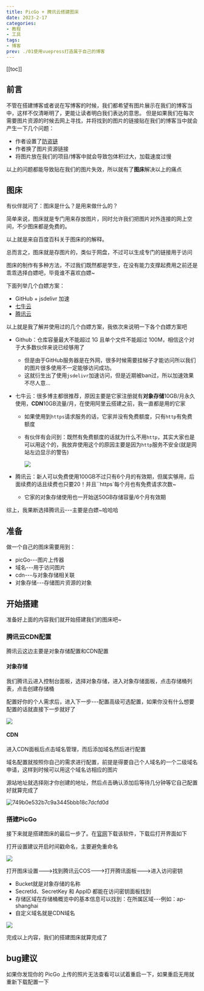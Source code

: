 ```yaml
---
title: PicGo + 腾讯云搭建图床
date: 2023-2-17
categories:
- 教程
- 工具
tags:
- 博客
prev: ./01使用vuepress打造属于自己的博客
---
```

[[toc]]

## 前言

不管在搭建博客或者说在写博客的时候，我们都希望有图片展示在我们的博客当中，这样不仅清晰明了，更能让读者明白我们表达的意思。
但是如果我们在每次需要图片资源的时候去网上寻找，并将找到的图片的链接贴在我们的博客当中就会产生一下几个问题：

* 作者设置了[防盗链](https://www.jianshu.com/p/0a1338db6cab)
* 作者换了图片资源链接
* 将图片放在我们的项目/博客中就会导致包体积过大，加载速度过慢

以上的问题都能导致贴在我们的图片失效，所以就有了**图床**解决以上的痛点

## 图床

有伙伴就问了：图床是什么？是用来做什么的？

简单来说，图床就是专门用来存放图片，同时允许我们把图片对外连接的网上空间，不少图床都是免费的。

以上就是来自百度百科关于图床的的解释。

总而言之，图床就是存图片的，类似于网盘，不过可以生成专门的链接用于访问

图床的制作有多种方法，不过我们既然都是学生，在没有能力支撑起费用之前还是乖乖选择白嫖吧，毕竟谁不喜欢白嫖~

下面列举几个白嫖方案：
* GitHub + jsdelivr 加速
* [七牛云](https://www.qiniu.com/)
* [腾讯云](https://cloud.tencent.com/product/cdn)

以上就是我了解并使用过的几个白嫖方案，我依次来说明一下各个白嫖方案吧
* Github：仓库容量最大不能超过 1G 且单个文件不能超过 100M，相信这个对于大多数伙伴来说已经够用了
  * 但是由于GitHub服务器是在外网，很多时候需要挂梯子才能访问所以我们的图片很多使用不一定能够访问成功。
  * 这就衍生出了使用`jsdelivr`加速访问，但是近期被ban过，所以加速效果不尽人意...
  
* 七牛云：很多博主都很推荐，原因主要是它家注册就有**对象存储**10GB/月永久使用，**CDN**10GB流量/月，在使用阿里云搭建之前，我一直都是用的它家
  * 如果使用到`https`请求服务的话，它家并没有免费额度，只有`http`有免费额度
  
  * 有伙伴有会问到：既然有免费额度的话就为什么不用`http`，其实大家也是可以用这个的，我放弃使用这个的原因主要是因为`http`服务不安全(就是网站左边显示的警告)
  
    ![](https://txy.reday.asia/images/202302171346518.png)
  
* 腾讯云：新人可以免费使用100GB不过只有6个月的有效期，但属实够用，后面续费的话且续费也只要20！并且``https`每个月也有免费请求次数~

  * 它家的对象存储使用也一开始送50GB存储容量/6个月有效期


综上，我果断选择腾讯云---主要是白嫖~哈哈哈

## 准备

做一个自己的图床需要用到：
* picGo---图片上传器
* 域名---用于访问图片
* cdn---与对象存储相关联
* 对象存储---存储图片资源的对象



## 开始搭建

准备好上面的内容我们就开始搭建我们的图床吧~



### 腾讯云CDN配置

腾讯云这边主要是对象存储配置和CDN配置



#### 对象存储

我们腾讯云进入控制台面板，选择对象存储，进入对象存储面板，点击存储桶列表，点击创建存储桶

配置好你的个人需求后，进入下一步---配置高级可选配置，如果你没有什么想要配置的话就直接下一步就好了

![](https://txy.reday.asia/images/202302171416309.png)



#### CDN

进入CDN面板后点击域名管理，而后添加域名然后进行配置

域名配置就按照你自己的需求进行配置，前提是得要自己个人域名的一个二级域名申请，这样到时候可以用这个域名访相应的图片

源站地址就选择刚才你创建的地址，然后点击确认添加后等待几分钟等它自己配置好就算完成了

![749b0e532b7c9a3445bbb18c7dcfd0d](https://txy.reday.asia/images/202302171427237.png)





### 搭建PicGo

接下来就是搭建图床的最后一步了。在[官网](https://molunerfinn.com/PicGo/)下载该软件，下载后打开界面如下

打开设置建议开启时间戳命名，主要避免重命名

![](https://txy.reday.asia/images/202302171401501.png)



打开图床设置--->找到腾讯云COS--->打开腾讯面板--->进入访问密钥

* Bucket就是对象存储的名称
*  SecretId、SecretKey  和 AppID 都能在访问密钥面板找到
* 存储区域在存储桶概览中的基本信息可以找到：在所属区域---例如：ap-shanghai
* 自定义域名就是CDN域名

![](https://txy.reday.asia/images/202302171409800.jpg)



完成以上内容，我们的搭建图床就算完成了



## bug建议

如果你发现你的 PicGo 上传的照片无法查看可以试着重启一下，如果重启无用就重新下载配置一下
